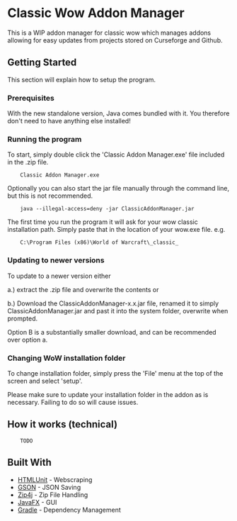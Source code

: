 # Classic Wow Addon Manager

This is a WIP addon manager for classic wow which manages addons allowing  for easy updates from projects stored on Curseforge and Github.

## Getting Started

This section will explain how to setup the program.

### Prerequisites

With the new standalone version, Java comes bundled with it. You therefore don't need to have anything else installed!

### Running the program

To start, simply double click the 'Classic Addon Manager.exe' file included in the .zip file.

```
    Classic Addon Manager.exe
```

Optionally you can also start the jar file manually through the command line, but this is not recommended.

```
    java --illegal-access=deny -jar ClassicAddonManager.jar
```

The first time you run the program it will ask for your wow classic installation path. 
Simply paste that in the location of your wow.exe file. e.g.
```
    C:\Program Files (x86)\World of Warcraft\_classic_
```

### Updating to newer versions

To update to a newer version either
 
a.) extract the .zip file and overwrite the contents or
  
b.) Download the ClassicAddonManager-x.x.jar file, renamed it to simply ClassicAddonManager.jar and past it into the
system folder, overwrite when prompted.

Option B is a substantially smaller download, and can be recommended over option a.

### Changing WoW installation folder

To change installation folder, simply press the 'File' menu at the top of the screen and select 'setup'.

Please make sure to update your installation folder in the addon as is necessary. Failing to do so will cause issues.


## How it works (technical)

```
    TODO
```

## Built With

* [HTMLUnit](http://htmlunit.sourceforge.net/) - Webscraping
* [GSON](https://github.com/google/gson) - JSON Saving
* [Zip4j](https://github.com/srikanth-lingala/zip4j) - Zip File Handling
* [JavaFX](https://openjfx.io/) - GUI
* [Gradle](https://gradle.org/) - Dependency Management
